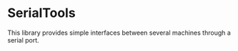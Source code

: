 # SerialTools

This library provides simple interfaces between several machines through a serial port. 
